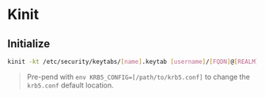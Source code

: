 # Kinit

## Initialize

```sh
kinit -kt /etc/security/keytabs/[name].keytab [username]/[FQDN]@[REALM]
```

> Pre-pend with `env KRB5_CONFIG=[/path/to/krb5.conf]` to change the `krb5.conf` default location.
